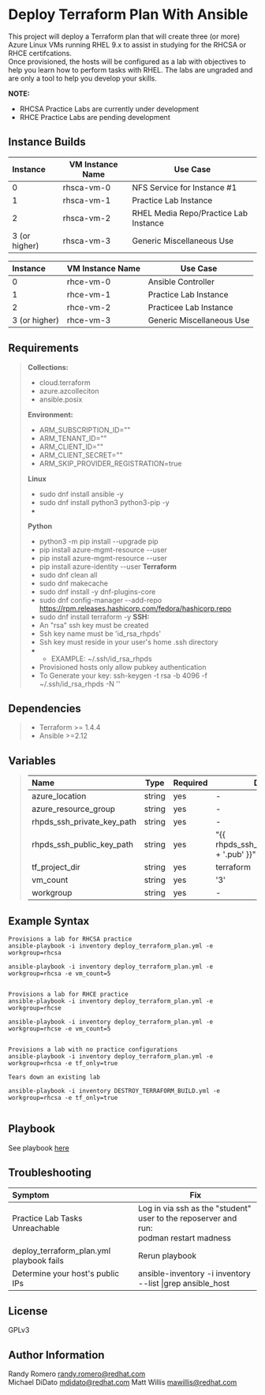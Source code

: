 Deploy Terraform Plan With Ansible
=========

This project will deploy a Terraform plan that will create three (or more) Azure Linux VMs running RHEL 9.x to assist in studying for the RHCSA or RHCE certifcations.  
Once provisioned, the hosts will be configured as a lab with objectives to help you learn how to perform tasks with RHEL. The labs are ungraded and are only a tool to help you develop your skills. 


**NOTE:**  
- RHCSA Practice Labs are currently under development   
- RHCE Practice Labs are pending development  

Instance Builds
------------
|Instance|VM Instance Name|Use Case|
|:---|---|---|
|0|rhsca-vm-0|NFS Service for Instance #1|
|1|rhsca-vm-1|Practice Lab Instance|
|2|rhsca-vm-2|RHEL Media Repo/Practice Lab Instance|
|3 (or higher)|rhsca-vm-3|Generic Miscellaneous Use|

|Instance|VM Instance Name|Use Case|
|:---|---|---|
|0|rhce-vm-0|Ansible Controller|
|1|rhce-vm-1|Practice Lab Instance|
|2|rhce-vm-2|Practicee Lab Instance|
|3 (or higher)|rhce-vm-3|Generic Miscellaneous Use|


Requirements
------------

>**Collections:**
>- cloud.terraform
>- azure.azcolleciton 
>- ansible.posix
>
>**Environment:**
>- ARM_SUBSCRIPTION_ID=""
>- ARM_TENANT_ID=""
>- ARM_CLIENT_ID=""
>- ARM_CLIENT_SECRET=""
>- ARM_SKIP_PROVIDER_REGISTRATION=true
>
>**Linux**
>- sudo dnf install ansible -y
>- sudo dnf install python3 python3-pip -y
>- 
>**Python**
>- python3 -m pip install --upgrade pip
>- pip install azure-mgmt-resource --user
>- pip install azure-mgmt-resource --user
>- pip install azure-identity --user
>**Terraform**
>- sudo dnf clean all
>- sudo dnf makecache
>- sudo dnf install -y dnf-plugins-core
>- sudo dnf config-manager --add-repo https://rpm.releases.hashicorp.com/fedora/hashicorp.repo
>- sudo dnf install terraform -y
>**SSH:**
>- An "rsa" ssh key must be created
>- Ssh key name must be 'id_rsa_rhpds' 
>- Ssh key must reside in your user's home .ssh directory
>- - EXAMPLE: ~/.ssh/id_rsa_rhpds
>- Provisioned hosts only allow pubkey authentication
>- To Generate your key: ssh-keygen -t rsa -b 4096 -f ~/.ssh/id_rsa_rhpds -N ''
>

Dependencies
------------
>- Terraform >= 1.4.4
>- Ansible >=2.12


Variables
----------------

>|Name|Type|Required|Default|Choices|
>|:---|---|---|---|---|
>|azure_location|string|yes|-|-|
>|azure_resource_group|string|yes|-|-|
>|rhpds_ssh_private_key_path|string|yes|-|-|
>|rhpds_ssh_public_key_path|string|yes|"{{ rhpds_ssh_private_key_path + '.pub' }}"|-|
>|tf_project_dir|string|yes|terraform|-|
>|vm_count|string|yes|'3'|-|
>|workgroup|string|yes|-|{rhcsa\|rhce}|


Example Syntax 
----------------
```
Provisions a lab for RHCSA practice
ansible-playbook -i inventory deploy_terraform_plan.yml -e workgroup=rhcsa

ansible-playbook -i inventory deploy_terraform_plan.yml -e workgroup=rhcsa -e vm_count=5


Provisions a lab for RHCE practice
ansible-playbook -i inventory deploy_terraform_plan.yml -e workgroup=rhcse

ansible-playbook -i inventory deploy_terraform_plan.yml -e workgroup=rhcse -e vm_count=5


Provisions a lab with no practice configurations
ansible-playbook -i inventory deploy_terraform_plan.yml -e workgroup=rhcsa -e tf_only=true

Tears down an existing lab

ansible-playbook -i inventory DESTROY_TERRAFORM_BUILD.yml -e workgroup=rhcsa -e tf_only=true


```

Playbook 
----------------
See playbook [here](deploy_terraform_plan.yml)

Troubleshooting
----------------

|Symptom|Fix|
|:---|---|
| Practice Lab Tasks Unreachable|Log in via ssh as  the "student" user to the reposerver and run: <br>podman restart madness|
| deploy_terraform_plan.yml playbook fails| Rerun playbook |
| Determine your host's public IPs| ansible-inventory -i inventory --list \|grep ansible_host |

License
-------

GPLv3

Author Information
------------------

Randy Romero <randy.romero@redhat.com>   
Michael DiDato <mdidato@redhat.com>
Matt Willis <mawillis@redhat.com>


